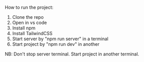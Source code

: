 How to run the project:
1. Clone the repo
2. Open in vs code
3. Install npm
4. Install TailwindCSS
5. Start server by "npm run server" in a terminal
6. Start project by "npm run dev" in another

NB: Don't stop server terminal. Start project in another terminal.
